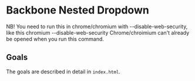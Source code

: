 # Backbone Nested Dropdown

NB! You need to run this in chrome/chromium with --disable-web-security, like this
  chromium --disable-web-security
Chrome/chroimium can't already be opened when you run this command.

## Goals

The goals are described in detail in `index.html`.



